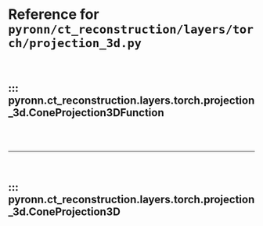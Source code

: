 # Reference for `pyronn/ct_reconstruction/layers/torch/projection_3d.py`

<br>

## ::: pyronn.ct_reconstruction.layers.torch.projection_3d.ConeProjection3DFunction

<br><br><hr><br>

## ::: pyronn.ct_reconstruction.layers.torch.projection_3d.ConeProjection3D

<br><br>
